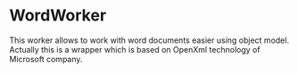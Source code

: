 # WordWorker
This worker allows to work with word documents easier using object model. Actually this is a wrapper which is based on OpenXml technology of Microsoft company.
